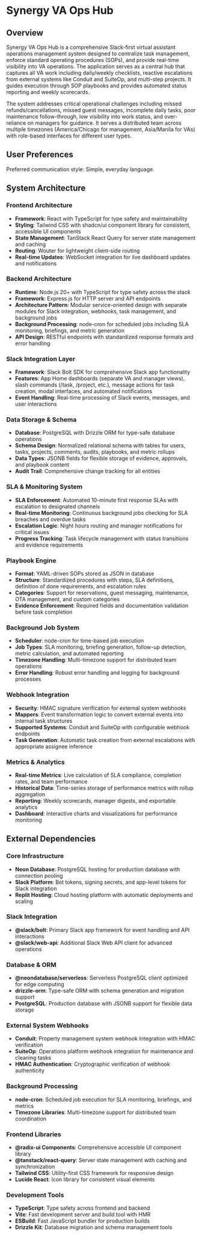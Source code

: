 # Synergy VA Ops Hub

## Overview

Synergy VA Ops Hub is a comprehensive Slack-first virtual assistant operations management system designed to centralize task management, enforce standard operating procedures (SOPs), and provide real-time visibility into VA operations. The application serves as a central hub that captures all VA work including daily/weekly checklists, reactive escalations from external systems like Conduit and SuiteOp, and multi-step projects. It guides execution through SOP playbooks and provides automated status reporting and weekly scorecards.

The system addresses critical operational challenges including missed refunds/cancellations, missed guest messages, incomplete daily tasks, poor maintenance follow-through, low visibility into work status, and over-reliance on managers for guidance. It serves a distributed team across multiple timezones (America/Chicago for management, Asia/Manila for VAs) with role-based interfaces for different user types.

## User Preferences

Preferred communication style: Simple, everyday language.

## System Architecture

### Frontend Architecture
- **Framework**: React with TypeScript for type safety and maintainability
- **Styling**: Tailwind CSS with shadcn/ui component library for consistent, accessible UI components
- **State Management**: TanStack React Query for server state management and caching
- **Routing**: Wouter for lightweight client-side routing
- **Real-time Updates**: WebSocket integration for live dashboard updates and notifications

### Backend Architecture
- **Runtime**: Node.js 20+ with TypeScript for type safety across the stack
- **Framework**: Express.js for HTTP server and API endpoints
- **Architecture Pattern**: Modular service-oriented design with separate modules for Slack integration, webhooks, task management, and background jobs
- **Background Processing**: node-cron for scheduled jobs including SLA monitoring, briefings, and metric generation
- **API Design**: RESTful endpoints with standardized response formats and error handling

### Slack Integration Layer
- **Framework**: Slack Bolt SDK for comprehensive Slack app functionality
- **Features**: App Home dashboards (separate VA and manager views), slash commands (/task, /project, etc.), message actions for task creation, modal interfaces, and automated notifications
- **Event Handling**: Real-time processing of Slack events, messages, and user interactions

### Data Storage & Schema
- **Database**: PostgreSQL with Drizzle ORM for type-safe database operations
- **Schema Design**: Normalized relational schema with tables for users, tasks, projects, comments, audits, playbooks, and metric rollups
- **Data Types**: JSONB fields for flexible storage of evidence, approvals, and playbook content
- **Audit Trail**: Comprehensive change tracking for all entities

### SLA & Monitoring System
- **SLA Enforcement**: Automated 10-minute first response SLAs with escalation to designated channels
- **Real-time Monitoring**: Continuous background jobs checking for SLA breaches and overdue tasks
- **Escalation Logic**: Night hours routing and manager notifications for critical issues
- **Progress Tracking**: Task lifecycle management with status transitions and evidence requirements

### Playbook Engine
- **Format**: YAML-driven SOPs stored as JSON in database
- **Structure**: Standardized procedures with steps, SLA definitions, definition of done requirements, and escalation rules
- **Categories**: Support for reservations, guest messaging, maintenance, OTA management, and custom categories
- **Evidence Enforcement**: Required fields and documentation validation before task completion

### Background Job System
- **Scheduler**: node-cron for time-based job execution
- **Job Types**: SLA monitoring, briefing generation, follow-up detection, metric calculation, and automated reporting
- **Timezone Handling**: Multi-timezone support for distributed team operations
- **Error Handling**: Robust error handling and logging for background processes

### Webhook Integration
- **Security**: HMAC signature verification for external system webhooks
- **Mappers**: Event transformation logic to convert external events into internal task structures
- **Supported Systems**: Conduit and SuiteOp with configurable webhook endpoints
- **Task Generation**: Automatic task creation from external escalations with appropriate assignee inference

### Metrics & Analytics
- **Real-time Metrics**: Live calculation of SLA compliance, completion rates, and team performance
- **Historical Data**: Time-series storage of performance metrics with rollup aggregation
- **Reporting**: Weekly scorecards, manager digests, and exportable analytics
- **Dashboard**: Interactive charts and visualizations for performance monitoring

## External Dependencies

### Core Infrastructure
- **Neon Database**: PostgreSQL hosting for production database with connection pooling
- **Slack Platform**: Bot tokens, signing secrets, and app-level tokens for Slack integration
- **Replit Hosting**: Cloud hosting platform with automatic deployments and scaling

### Slack Integration
- **@slack/bolt**: Primary Slack app framework for event handling and API interactions
- **@slack/web-api**: Additional Slack Web API client for advanced operations

### Database & ORM
- **@neondatabase/serverless**: Serverless PostgreSQL client optimized for edge computing
- **drizzle-orm**: Type-safe ORM with schema generation and migration support
- **PostgreSQL**: Production database with JSONB support for flexible data storage

### External System Webhooks
- **Conduit**: Property management system webhook integration with HMAC verification
- **SuiteOp**: Operations platform webhook integration for maintenance and cleaning tasks
- **HMAC Authentication**: Cryptographic verification of webhook authenticity

### Background Processing
- **node-cron**: Scheduled job execution for SLA monitoring, briefings, and metrics
- **Timezone Libraries**: Multi-timezone support for distributed team coordination

### Frontend Libraries
- **@radix-ui Components**: Comprehensive accessible UI component library
- **@tanstack/react-query**: Server state management with caching and synchronization
- **Tailwind CSS**: Utility-first CSS framework for responsive design
- **Lucide React**: Icon library for consistent visual elements

### Development Tools
- **TypeScript**: Type safety across frontend and backend
- **Vite**: Fast development server and build tool with HMR
- **ESBuild**: Fast JavaScript bundler for production builds
- **Drizzle Kit**: Database migration and schema management tools